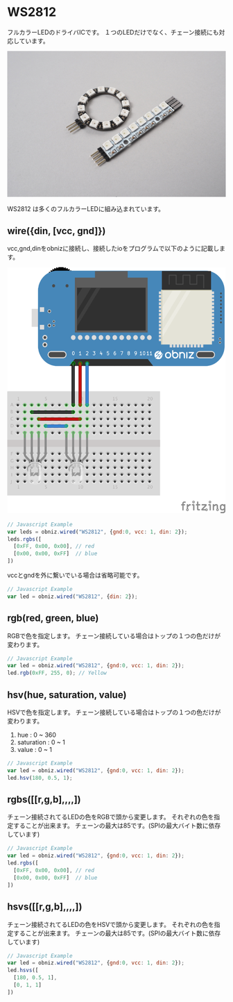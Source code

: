 # WS2812
フルカラーLEDのドライバICです。
１つのLEDだけでなく、チェーン接続にも対応しています。

![](./image.jpg)

WS2812 は多くのフルカラーLEDに組み込まれています。

## wire({din, [vcc, gnd]})

vcc,gnd,dinをobnizに接続し、接続したioをプログラムで以下のように記載します。

![](./wired.png)

```Javascript
// Javascript Example
var leds = obniz.wired("WS2812", {gnd:0, vcc: 1, din: 2});
leds.rgbs([
  [0xFF, 0x00, 0x00], // red
  [0x00, 0x00, 0xFF]  // blue
])
```
vccとgndを外に繋いでいる場合は省略可能です。

```Javascript
// Javascript Example
var led = obniz.wired("WS2812", {din: 2});
```

## rgb(red, green, blue)
RGBで色を指定します。
チェーン接続している場合はトップの１つの色だけが変わります。
```Javascript
// Javascript Example
var led = obniz.wired("WS2812", {gnd:0, vcc: 1, din: 2});
led.rgb(0xFF, 255, 0); // Yellow
```

## hsv(hue, saturation, value)
HSVで色を指定します。
チェーン接続している場合はトップの１つの色だけが変わります。

1. hue : 0 ~ 360
2. saturation : 0 ~ 1
3. value : 0 ~ 1

```Javascript
// Javascript Example
var led = obniz.wired("WS2812", {gnd:0, vcc: 1, din: 2});
led.hsv(180, 0.5, 1);
```

## rgbs([[r,g,b],,,,])
チェーン接続されてるLEDの色をRGBで頭から変更します。
それぞれの色を指定することが出来ます。
チェーンの最大は85です。(SPIの最大バイト数に依存しています)
```Javascript
// Javascript Example
var led = obniz.wired("WS2812", {gnd:0, vcc: 1, din: 2});
led.rgbs([
  [0xFF, 0x00, 0x00], // red
  [0x00, 0x00, 0xFF]  // blue
])
```
## hsvs([[r,g,b],,,,])
チェーン接続されてるLEDの色をHSVで頭から変更します。
それぞれの色を指定することが出来ます。
チェーンの最大は85です。(SPIの最大バイト数に依存しています)
```Javascript
// Javascript Example
var led = obniz.wired("WS2812", {gnd:0, vcc: 1, din: 2});
led.hsvs([
  [180, 0.5, 1],
  [0, 1, 1]
])
```